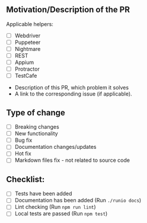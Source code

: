 ## Motivation/Description of the PR

Applicable helpers:

- [ ] Webdriver
- [ ] Puppeteer
- [ ] Nightmare
- [ ] REST
- [ ] Appium
- [ ] Protractor
- [ ] TestCafe

- Description of this PR, which problem it solves
- A link to the corresponding issue (if applicable).

## Type of change

- [ ] Breaking changes
- [ ] New functionality
- [ ] Bug fix
- [ ] Documentation changes/updates
- [ ] Hot fix
- [ ] Markdown files fix - not related to source code

## Checklist:

<!--- Go over all the following points, and put an `x` in all the boxes that apply. -->
<!--- If you're unsure about any of these, don't hesitate to ask. We're here to help! -->
- [ ] Tests have been added
- [ ] Documentation has been added (Run `./runio docs`)
- [ ] Lint checking (Run `npm run lint`)
- [ ] Local tests are passed (Run `npm test`)